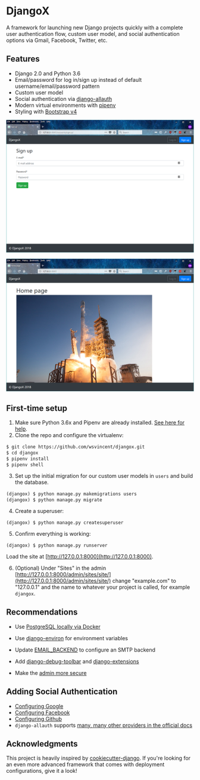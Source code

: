 # DjangoX

A framework for launching new Django projects quickly with a complete user authentication flow, custom user model, and social authentication options via Gmail, Facebook, Twitter, etc.

## Features

- Django 2.0 and Python 3.6
- Email/password for log in/sign up instead of default username/email/password pattern
- Custom user model
- Social authentication via [django-allauth](https://github.com/pennersr/django-allauth)
- Modern virtual environments with [pipenv](https://github.com/pypa/pipenv)
- Styling with [Bootstrap v4](https://getbootstrap.com/)

![Sign up](static/images/signup.png)

<!-- ![Log in](static/images/login.png)

![Forget password](static/images/forgetpassword.png) -->

![Home](static/images/home.png)

<!-- ![About](static/images/about.png) -->

## First-time setup

1.  Make sure Python 3.6x and Pipenv are already installed. [See here for help](https://djangoforbeginners.com/initial-setup/).
2.  Clone the repo and configure the virtualenv:

```
$ git clone https://github.com/wsvincent/djangox.git
$ cd djangox
$ pipenv install
$ pipenv shell
```

3.  Set up the initial migration for our custom user models in `users` and build the database.

```
(djangox) $ python manage.py makemigrations users
(djangox) $ python manage.py migrate
```

4.  Create a superuser:

```
(djangox) $ python manage.py createsuperuser
```

5.  Confirm everything is working:

```
(djangox) $ python manage.py runserver
```

Load the site at [http://127.0.0.1:8000](http://127.0.0.1:8000).

6.  (Optional) Under "Sites" in the admin [http://127.0.0.1:8000/admin/sites/site/](http://127.0.0.1:8000/admin/sites/site/) change "example.com" to "127.0.0.1" and the name to whatever your project is called, for example `djangox`.

## Recommendations

- Use [PostgreSQL locally via Docker](https://wsvincent.com/django-docker-postgresql/)
- Use [django-environ](https://github.com/joke2k/django-environ) for environment variables
- Update [EMAIL_BACKEND](https://docs.djangoproject.com/en/2.0/topics/email/#module-django.core.mail) to configure an SMTP backend
- Add [django-debug-toolbar](https://github.com/jazzband/django-debug-toolbar) and [django-extensions](https://github.com/django-extensions/django-extensions)

- Make the [admin more secure](https://opensource.com/article/18/1/10-tips-making-django-admin-more-secure)

## Adding Social Authentication

- [Configuring Google](https://wsvincent.com/django-allauth-tutorial-custom-user-model/#google-credentials)
- [Configuring Facebook](http://www.sarahhagstrom.com/2013/09/the-missing-django-allauth-tutorial/#Create_and_configure_a_Facebook_app)
- [Configuring Github](https://wsvincent.com/django-allauth-tutorial/)
- `django-allauth` supports [many, many other providers in the official docs](https://django-allauth.readthedocs.io/en/latest/providers.html)

## Acknowledgments

This project is heavily inspired by [cookiecutter-django](https://github.com/pydanny/cookiecutter-django). If you're looking for an even more advanced framework that comes with deployment configurations, give it a look!
